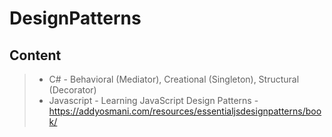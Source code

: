 DesignPatterns
===================

Content
----------
> - C#
	- Behavioral (Mediator), Creational (Singleton), Structural (Decorator)
> -  Javascript
	- Learning JavaScript Design Patterns - https://addyosmani.com/resources/essentialjsdesignpatterns/book/